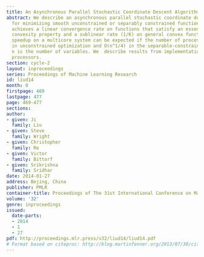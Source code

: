 ```yaml
---
title: An Asynchronous Parallel Stochastic Coordinate Descent Algorithm
abstract: We describe an asynchronous parallel stochastic coordinate descent algorithm
  for minimizing smooth unconstrained or separably constrained functions. The method
  achieves a linear convergence rate on functions that satisfy an essential strong
  convexity property and a sublinear rate (1/K) on general convex functions. Near-linear
  speedup on a multicore system can be expected if the number of processors is O(n^1/2)
  in unconstrained optimization and O(n^1/4) in the separable-constrained case, where
  n is the number of variables. We  describe results from implementation on 40-core
  processors.
section: cycle-2
layout: inproceedings
series: Proceedings of Machine Learning Research
id: liud14
month: 0
firstpage: 469
lastpage: 477
page: 469-477
sections: 
author:
- given: Ji
  family: Liu
- given: Steve
  family: Wright
- given: Christopher
  family: Re
- given: Victor
  family: Bittorf
- given: Srikrishna
  family: Sridhar
date: 2014-01-27
address: Bejing, China
publisher: PMLR
container-title: Proceedings of The 31st International Conference on Machine Learning
volume: '32'
genre: inproceedings
issued:
  date-parts:
  - 2014
  - 1
  - 27
pdf: http://proceedings.mlr.press/v32/liud14/liud14.pdf
# Format based on citeproc: http://blog.martinfenner.org/2013/07/30/citeproc-yaml-for-bibliographies/
---
```

